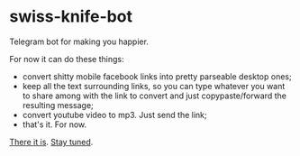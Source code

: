 # swiss-knife-bot
Telegram bot for making you happier.

For now it can do these things:
- convert shitty mobile facebook links into pretty parseable desktop ones;
- keep all the text surrounding links, so you can type whatever
you want to share among with the link to convert and just
copypaste/forward the resulting message;
- convert youtube video to mp3. Just send the link;
- that's it. For now.

[There it is](https://t.me/swiss_knife_bot).
[Stay tuned](https://t.me/vladsamoylov).

